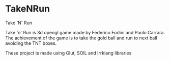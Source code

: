 # TakeNRun
Take 'N' Run 

Take 'n' Run is 3d opengl game made by Federico Forlini and Paolo Carrara. 
The achievement of the game is to take the gold ball and run to next ball avoiding the TNT boxes.

These project is made using Glut, SOIL and Irrklang libraries
